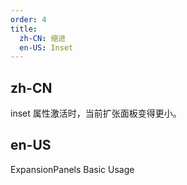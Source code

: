 ```yaml
---
order: 4
title:
  zh-CN: 缩进
  en-US: Inset
---
```


## zh-CN

inset 属性激活时，当前扩张面板变得更小。

## en-US

ExpansionPanels Basic Usage